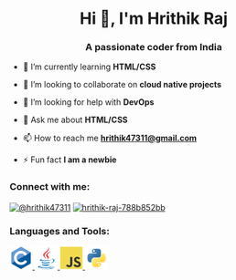 <h1 align="center">Hi 👋, I'm Hrithik Raj</h1>
<h3 align="center">A passionate coder from India</h3>

- 🌱 I’m currently learning **HTML/CSS**

- 👯 I’m looking to collaborate on **cloud native projects**

- 🤝 I’m looking for help with **DevOps**

- 💬 Ask me about **HTML/CSS**

- 📫 How to reach me **hrithik47311@gmail.com**

- ⚡ Fun fact **I am a newbie**

<h3 align="left">Connect with me:</h3>
<p align="left">
<a href="https://twitter.com/@hrithik47311" target="blank"><img align="center" src="https://raw.githubusercontent.com/rahuldkjain/github-profile-readme-generator/master/src/images/icons/Social/twitter.svg" alt="@hrithik47311" height="30" width="40" /></a>
<a href="https://linkedin.com/in/hrithik-raj-788b852bb" target="blank"><img align="center" src="https://raw.githubusercontent.com/rahuldkjain/github-profile-readme-generator/master/src/images/icons/Social/linked-in-alt.svg" alt="hrithik-raj-788b852bb" height="30" width="40" /></a>
</p>

<h3 align="left">Languages and Tools:</h3>
<p align="left"> <a href="https://www.cprogramming.com/" target="_blank" rel="noreferrer"> <img src="https://raw.githubusercontent.com/devicons/devicon/master/icons/c/c-original.svg" alt="c" width="40" height="40"/> </a> <a href="https://www.java.com" target="_blank" rel="noreferrer"> <img src="https://raw.githubusercontent.com/devicons/devicon/master/icons/java/java-original.svg" alt="java" width="40" height="40"/> </a> <a href="https://developer.mozilla.org/en-US/docs/Web/JavaScript" target="_blank" rel="noreferrer"> <img src="https://raw.githubusercontent.com/devicons/devicon/master/icons/javascript/javascript-original.svg" alt="javascript" width="40" height="40"/> </a> <a href="https://www.python.org" target="_blank" rel="noreferrer"> <img src="https://raw.githubusercontent.com/devicons/devicon/master/icons/python/python-original.svg" alt="python" width="40" height="40"/> </a> </p>
